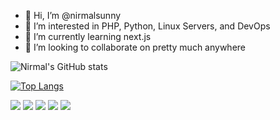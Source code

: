 - 👋 Hi, I’m @nirmalsunny
- 👀 I’m interested in PHP, Python, Linux Servers, and DevOps
- 🌱 I’m currently learning next.js
- 💞️ I’m looking to collaborate on pretty much anywhere


![Nirmal's GitHub stats](https://github-readme-stats.vercel.app/api?username=nirmalsunny&theme=dracula&show_icons=true&include_all_commits=true)



[![Top Langs](https://github-readme-stats.vercel.app/api/top-langs/?username=nirmalsunny&layout=compact&theme=dracula)](https://github.com/anuraghazra/github-readme-stats)

![](https://github-profile-summary-cards.vercel.app/api/cards/profile-details?username=nirmalsunny&theme=github)
![](https://github-profile-summary-cards.vercel.app/api/cards/repos-per-language?username=nirmalsunny&theme=github)
![](https://github-profile-summary-cards.vercel.app/api/cards/most-commit-language?username=nirmalsunny&theme=github)
![](https://github-profile-summary-cards.vercel.app/api/cards/stats?username=nirmalsunny&theme=github)
![](https://github-profile-summary-cards.vercel.app/api/cards/productive-time?username=nirmalsunny&theme=github)
<!---
nirmalsunny/nirmalsunny is a ✨ special ✨ repository because its `README.md` (this file) appears on your GitHub profile.
You can click the Preview link to take a look at your changes.
--->
